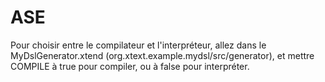 # ASE

Pour choisir entre le compilateur et l'interpréteur, allez dans le MyDslGenerator.xtend (org.xtext.example.mydsl/src/generator), et mettre COMPILE à true pour compiler, ou à false pour interpréter.
